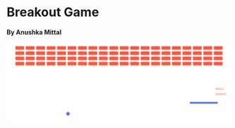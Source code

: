 # Breakout Game

#### By Anushka Mittal

![Breakout Game](https://github.com/anushkamittal/Breakout/blob/master/Breakout.png)
